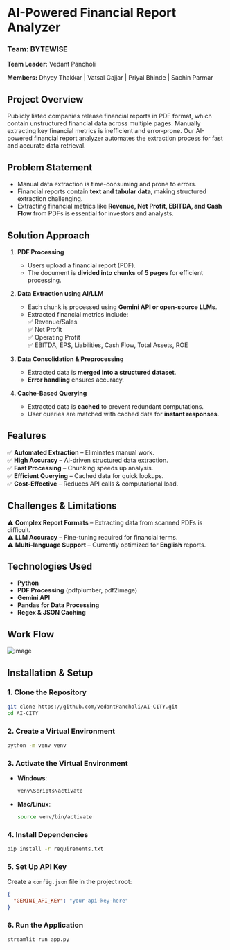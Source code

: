 
# **AI-Powered Financial Report Analyzer**  

### **Team: BYTEWISE**  
**Team Leader:** Vedant Pancholi

**Members:** Dhyey Thakkar | Vatsal Gajjar | Priyal Bhinde | Sachin Parmar  

## **Project Overview**  
Publicly listed companies release financial reports in PDF format, which contain unstructured financial data across multiple pages. Manually extracting key financial metrics is inefficient and error-prone. Our AI-powered financial report analyzer automates the extraction process for fast and accurate data retrieval.  

## **Problem Statement**  
- Manual data extraction is time-consuming and prone to errors.  
- Financial reports contain **text and tabular data**, making structured extraction challenging.  
- Extracting financial metrics like **Revenue, Net Profit, EBITDA, and Cash Flow** from PDFs is essential for investors and analysts.  

## **Solution Approach**  
1. **PDF Processing**  
   - Users upload a financial report (PDF).  
   - The document is **divided into chunks** of **5 pages** for efficient processing.  

2. **Data Extraction using AI/LLM**  
   - Each chunk is processed using **Gemini API or open-source LLMs**.  
   - Extracted financial metrics include:  
     ✅ Revenue/Sales  
     ✅ Net Profit  
     ✅ Operating Profit  
     ✅ EBITDA, EPS, Liabilities, Cash Flow, Total Assets, ROE  

3. **Data Consolidation & Preprocessing**  
   - Extracted data is **merged into a structured dataset**.  
   - **Error handling** ensures accuracy.  

4. **Cache-Based Querying**  
   - Extracted data is **cached** to prevent redundant computations.  
   - User queries are matched with cached data for **instant responses**.  

## **Features**  
✅ **Automated Extraction** – Eliminates manual work.  
✅ **High Accuracy** – AI-driven structured data extraction.  
✅ **Fast Processing** – Chunking speeds up analysis.  
✅ **Efficient Querying** – Cached data for quick lookups.  
✅ **Cost-Effective** – Reduces API calls & computational load.  

## **Challenges & Limitations**  
⚠ **Complex Report Formats** – Extracting data from scanned PDFs is difficult.  
⚠ **LLM Accuracy** – Fine-tuning required for financial terms.  
⚠ **Multi-language Support** – Currently optimized for **English** reports.  

## **Technologies Used**  
- **Python**  
- **PDF Processing** (pdfplumber, pdf2image)  
- **Gemini API**  
- **Pandas for Data Processing**  
- **Regex & JSON Caching**

## **Work Flow** 

![image](https://github.com/user-attachments/assets/80e6c747-9cb0-4366-b7d7-88d8732a3e97)


## **Installation & Setup**  

### **1. Clone the Repository**  
```bash
git clone https://github.com/VedantPancholi/AI-CITY.git
cd AI-CITY
```

### **2. Create a Virtual Environment**  
```bash
python -m venv venv
```

### **3. Activate the Virtual Environment**  
- **Windows**:  
  ```bash
  venv\Scripts\activate
  ```
- **Mac/Linux**:  
  ```bash
  source venv/bin/activate
  ```

### **4. Install Dependencies**  
```bash
pip install -r requirements.txt
```

### **5. Set Up API Key**  
Create a `config.json` file in the project root:  
```json
{
  "GEMINI_API_KEY": "your-api-key-here"
}
```

### **6. Run the Application**  
```bash
streamlit run app.py
```

